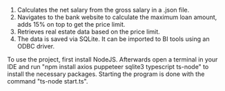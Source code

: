 1) Calculates the net salary from the gross salary in a .json file.
2) Navigates to the bank website to calculate the maximum loan amount, adds 15% on top to get the price limit.
3) Retrieves real estate data based on the price limit.
4) The data is saved via SQLite. It can be imported to BI tools using an ODBC driver.

To use the project, first install NodeJS.
Afterwards open a terminal in your IDE and run "npm install axios puppeteer sqlite3 typescript ts-node" to install the necessary packages.
Starting the program is done with the command "ts-node start.ts".
